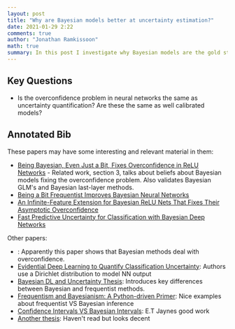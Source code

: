 ```yaml
---
layout: post
title: "Why are Bayesian models better at uncertainty estimation?"
date: 2021-01-29 2:22
comments: true
author: "Jonathan Ramkissoon"
math: true
summary: In this post I investigate why Bayesian models are the gold standard for uncertainty estimation and why they are so much "better" than frequentist methods in this regard
---
```



## Key Questions
- Is the overconfidence problem in neural networks the same as uncertainty quantification? Are these the same as well calibrated models?



## Annotated Bib

These papers may have some interesting and relevant material in them:
- [Being Bayesian, Even Just a Bit, Fixes Overconfidence in ReLU Networks](https://arxiv.org/abs/2002.10118) - Related work, section 3, talks about beliefs about Bayesian models fixing the overconfidence problem. Also validates Bayesian GLM's and Bayesian last-layer methods.
- [Being a Bit Frequentist Improves Bayesian Neural Networks](https://arxiv.org/abs/2106.10065)
- [An Infinite-Feature Extension for Bayesian ReLU Nets That Fixes Their Asymptotic Overconfidence](https://arxiv.org/abs/2010.02709)
- [Fast Predictive Uncertainty for Classification with Bayesian Deep Networks](https://arxiv.org/abs/2003.01227)


Other papers: 

- [](https://authors.library.caltech.edu/13796/1/MACnc92d.pdf): Apparently this paper shows that Bayesian methods deal with overconfidence.
- [Evidential Deep Learning to Quantify Classification
Uncertainty](https://arxiv.org/pdf/1806.01768.pdf): Authors use a Dirichlet distribution to model NN output 
- [Bayesian DL and Uncertainty Thesis](https://uwspace.uwaterloo.ca/bitstream/handle/10012/15056/Phan_Buu.pdf?isAllowed=y&sequence=3): Introduces key differences between Bayesian and frequentist methods. 
- [Frequentism and Bayesianism: A Python-driven
Primer](https://arxiv.org/pdf/1411.5018.pdf): Nice examples about frequentist VS Bayesian inference
- [Confidence Intervals VS Bayesian Intervals](https://bayes.wustl.edu/etj/articles/confidence.pdf): E.T Jaynes good work
- [Another thesis](https://people.csail.mit.edu/lrchai/files/Chai_thesis.pdf): Haven't read but looks decent
